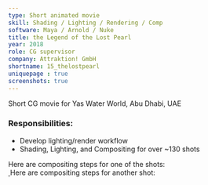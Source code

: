 ```yaml
---
type: Short animated movie
skill: Shading / Lighting / Rendering / Comp
software: Maya / Arnold / Nuke
title: the Legend of the Lost Pearl
year: 2018
role: CG supervisor
company: Attraktion! GmbH
shortname: 15_thelostpearl
uniquepage : true 
screenshots: true
---
```

Short CG movie for Yas Water World, Abu Dhabi, UAE <br>
<h3>Responsibilities: </h3>
 <ul>
  <li>Develop lighting/render workflow</li>
  <li>Shading, Lighting, and Compositing for over ~130 shots</li>
</ul> 

Here are compositing steps for one of the shots:
<br>
<a href="../assets/images/portfolio/15_thelostpearl_extra/lostPearl_comp01.gif">
    <img src="../assets/images/portfolio/15_thelostpearl_extra/lostPearl_comp01.gif" class="zoomportfolio img-fluid" alt="">
</a>
Here are compositing steps for another shot:
<br>
<a href="../assets/images/portfolio/15_thelostpearl_extra/PearlScene.gif">
    <img src="../assets/images/portfolio/15_thelostpearl_extra/PearlScene.gif" class="zoomportfolio img-fluid" alt="">
</a>